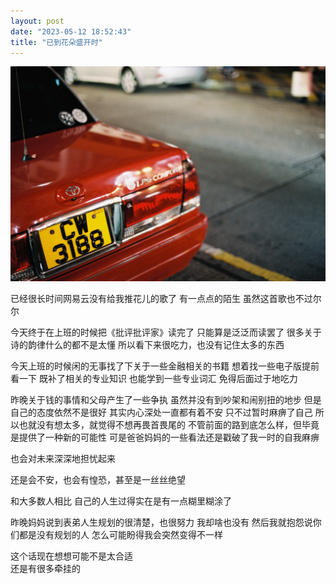 ```yaml
---
layout: post
date: "2023-05-12 18:52:43"
title: "已到花朵盛开时"
---
```


<img alt="foot" src="/assets/posts/hk-car.jpg" class="post-image"/>

已经很长时间网易云没有给我推花儿的歌了
有一点点的陌生
虽然这首歌也不过尔尔

今天终于在上班的时候把《批评批评家》读完了
只能算是泛泛而读罢了
很多关于诗的韵律什么的都不是太懂
所以看下来很吃力，也没有记住太多的东西

今天上班的时候闲的无事找了下关于一些金融相关的书籍
想着找一些电子版提前看一下
既补了相关的专业知识
也能学到一些专业词汇
免得后面过于地吃力

昨晚关于钱的事情和父母产生了一些争执
虽然并没有到吵架和闹别扭的地步
但是自己的态度依然不是很好
其实内心深处一直都有着不安
只不过暂时麻痹了自己
所以也就没有想太多，就觉得不想再畏首畏尾的
不管前面的路到底怎么样，但毕竟是提供了一种新的可能性
可是爸爸妈妈的一些看法还是戳破了我一时的自我麻痹

也会对未来深深地担忧起来

还是会不安，也会有惶恐，甚至是一丝丝绝望

和大多数人相比
自己的人生过得实在是有一点糊里糊涂了

昨晚妈妈说到表弟人生规划的很清楚，也很努力
我却啥也没有
然后我就抱怨说你们都是没有规划的人
怎么可能盼得我会突然变得不一样

这个话现在想想可能不是太合适
<br>
还是有很多牵挂的
